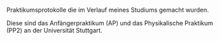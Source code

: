 Praktikumsprotokolle die im Verlauf meines Studiums gemacht wurden.

Diese sind das Anfängerpraktikum (AP) und das Physikalische Praktikum (PP2) an der Universität Stuttgart.
